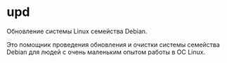 # upd
Обновление системы Linux семейства Debian.

Это помощник проведения обновления и очистки системы семейства Debian для людей с очень маленьким опытом работы в ОС Linux.
